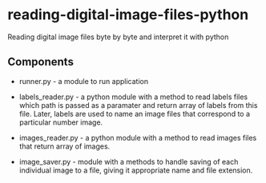# reading-digital-image-files-python
Reading digital image files byte by byte and interpret it with python


## Components

* runner.py - a module to run application

* labels_reader.py - a python module with a method to read labels files which path is passed as a paramater and return array of labels from this file. Later, labels are used to name an image files
that correspond to a particular number image.
                       
* images_reader.py - a python module with a method to read images files that return array of images.

* image_saver.py - module with a methods to handle saving of each individual image to a file, giving it appropriate name and file extension. 